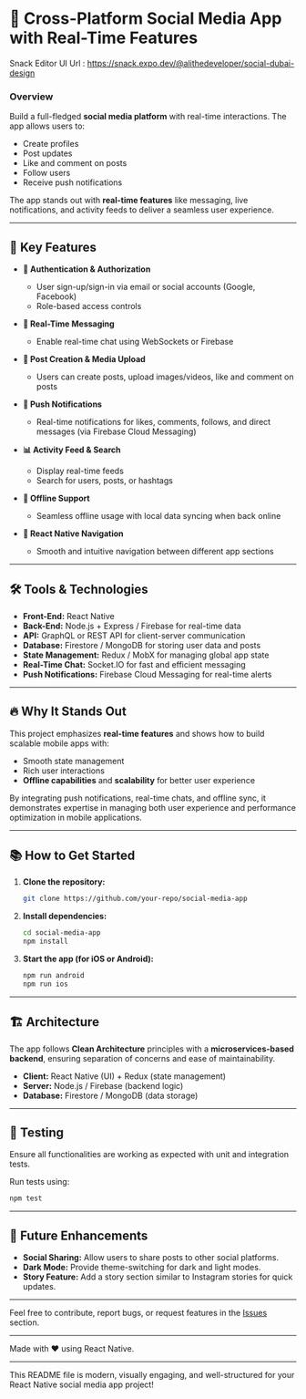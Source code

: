 



# 🚀 Cross-Platform Social Media App with Real-Time Features

Snack Editor UI Url : https://snack.expo.dev/@alithedeveloper/social-dubai-design

### Overview
Build a full-fledged **social media platform** with real-time interactions. The app allows users to:
- Create profiles
- Post updates
- Like and comment on posts
- Follow users
- Receive push notifications

The app stands out with **real-time features** like messaging, live notifications, and activity feeds to deliver a seamless user experience.

---

## 🌟 Key Features

- **🔐 Authentication & Authorization**
  - User sign-up/sign-in via email or social accounts (Google, Facebook)
  - Role-based access controls
  
- **💬 Real-Time Messaging**
  - Enable real-time chat using WebSockets or Firebase
  
- **📝 Post Creation & Media Upload**
  - Users can create posts, upload images/videos, like and comment on posts

- **🔔 Push Notifications**
  - Real-time notifications for likes, comments, follows, and direct messages (via Firebase Cloud Messaging)
  
- **📊 Activity Feed & Search**
  - Display real-time feeds
  - Search for users, posts, or hashtags
  
- **📶 Offline Support**
  - Seamless offline usage with local data syncing when back online
  
- **🧭 React Native Navigation**
  - Smooth and intuitive navigation between different app sections

---

## 🛠️ Tools & Technologies

- **Front-End:** React Native
- **Back-End:** Node.js + Express / Firebase for real-time data
- **API:** GraphQL or REST API for client-server communication
- **Database:** Firestore / MongoDB for storing user data and posts
- **State Management:** Redux / MobX for managing global app state
- **Real-Time Chat:** Socket.IO for fast and efficient messaging
- **Push Notifications:** Firebase Cloud Messaging for real-time alerts

---

## 🔥 Why It Stands Out

This project emphasizes **real-time features** and shows how to build scalable mobile apps with:
- Smooth state management
- Rich user interactions
- **Offline capabilities** and **scalability** for better user experience

By integrating push notifications, real-time chats, and offline sync, it demonstrates expertise in managing both user experience and performance optimization in mobile applications.

---

## 📚 How to Get Started

1. **Clone the repository:**
   ```bash
   git clone https://github.com/your-repo/social-media-app
   ```
2. **Install dependencies:**
   ```bash
   cd social-media-app
   npm install
   ```
3. **Start the app (for iOS or Android):**
   ```bash
   npm run android
   npm run ios
   ```

---

## 🏗️ Architecture

The app follows **Clean Architecture** principles with a **microservices-based backend**, ensuring separation of concerns and ease of maintainability.

- **Client:** React Native (UI) + Redux (state management)
- **Server:** Node.js / Firebase (backend logic)
- **Database:** Firestore / MongoDB (data storage)

---

## 🧪 Testing

Ensure all functionalities are working as expected with unit and integration tests.

Run tests using:
```bash
npm test
```

---

## 🎯 Future Enhancements

- **Social Sharing:** Allow users to share posts to other social platforms.
- **Dark Mode:** Provide theme-switching for dark and light modes.
- **Story Feature:** Add a story section similar to Instagram stories for quick updates.

---

Feel free to contribute, report bugs, or request features in the [Issues](https://github.com/your-repo/social-media-app/issues) section.

---

Made with ❤️ using React Native.

---

This README file is modern, visually engaging, and well-structured for your React Native social media app project!
